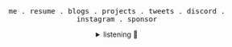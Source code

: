 <p align="center">
  <samp>
    <a>me</a> .
    <a>resume</a> .
    <a>blogs</a> .
    <a>projects</a> .
    <a>tweets</a> .
    <a>discord</a> .
    <a>instagram</a> .
    <a>sponsor</a>
  </samp>  
</p>

<div style="text-align: center;">
  <details>
    <summary>listening 🎵</summary>

[![spotify-github-profile](https://spotify-github-profile.vercel.app/api/view?uid=1277016215&cover_image=true&theme=novatorem&show_offline=false&background_color=000000&interchange=true&bar_color=000000&bar_color_cover=true)](https://github.com/kittinan/spotify-github-profile)

  </details>
</div>


  


<!--
### Hi there 👋

**stradrich/stradrich** is a ✨ _special_ ✨ repository because its `README.md` (this file) appears on your GitHub profile.

Here are some ideas to get you started:

- 🔭 I’m currently working on ...
- 🌱 I’m currently learning ...
- 👯 I’m looking to collaborate on ...
- 🤔 I’m looking for help with ...
- 💬 Ask me about ...
- 📫 How to reach me: ...
- 😄 Pronouns: ...
- ⚡ Fun fact: ...
-->
